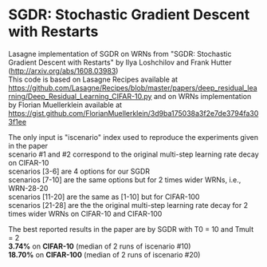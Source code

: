 # SGDR: Stochastic Gradient Descent with Restarts
Lasagne implementation of SGDR on WRNs from "SGDR: Stochastic Gradient Descent with Restarts" by Ilya Loshchilov and Frank Hutter (http://arxiv.org/abs/1608.03983)  
This code is based on Lasagne Recipes available at
https://github.com/Lasagne/Recipes/blob/master/papers/deep_residual_learning/Deep_Residual_Learning_CIFAR-10.py
and on WRNs implementation by Florian Muellerklein available at
https://gist.github.com/FlorianMuellerklein/3d9ba175038a3f2e7de3794fa303f1ee

The only input is "iscenario" index used to reproduce the experiments given in the paper   
scenario #1 and #2 correspond to the original multi-step learning rate decay on CIFAR-10  
scenarios [3-6] are 4 options for our SGDR  
scenarios [7-10] are the same options but for 2 times wider WRNs, i.e., WRN-28-20  
scenarios [11-20] are the same as [1-10] but for CIFAR-100  
scenarios [21-28] are the the original multi-step learning rate decay for 2 times wider WRNs on CIFAR-10 and CIFAR-100    

The best reported results in the paper are by SGDR with T0 = 10 and Tmult = 2  
**3.74%** on **CIFAR-10** (median of 2 runs of iscenario #10)  
**18.70%** on **CIFAR-100** (median of 2 runs of iscenario #20) 




